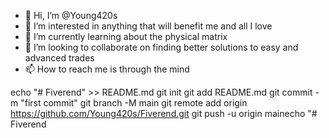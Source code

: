 - 👋 Hi, I’m @Young420s
- 👀 I’m interested in anything that will benefit me and all I love
- 🌱 I’m currently learning about the physical matrix
- 💞️ I’m looking to collaborate on finding better solutions to easy and advanced trades
- 📫 How to reach me is through the mind 

<!---
Young420s/Young420s is a ✨ special ✨ repository because its `README.md` (this file) appears on your GitHub profile.
You can click the Preview link to take a look at your changes.
--->
echo "# Fiverend" >> README.md
git init
git add README.md
git commit -m "first commit"
git branch -M main
git remote add origin https://github.com/Young420s/Fiverend.git
git push -u origin mainecho "# Fiverend